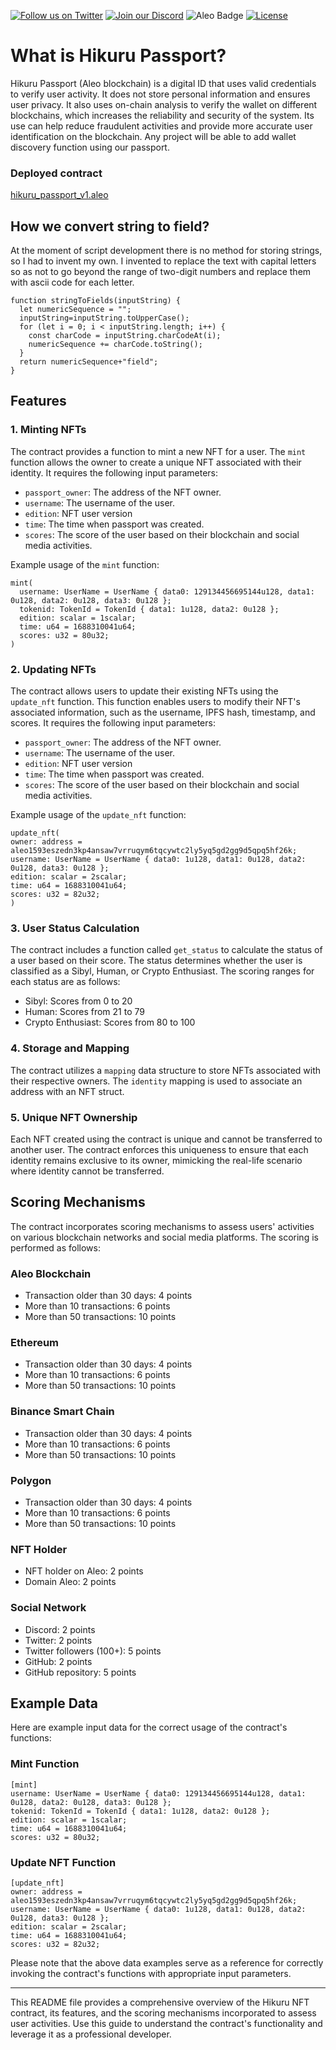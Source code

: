 [![Follow us on Twitter](https://img.shields.io/twitter/follow/HikuruOfficial?style=social&logo=twitter)](https://twitter.com/HikuruOfficial)
[![Join our Discord](https://img.shields.io/discord/989643607898206208?color=%237289DA&label=Join%20our%20Discord&logo=discord&logoColor=white)](https://discord.gg/mevde2mRSw)
![Aleo Badge](https://img.shields.io/badge/Aleo-Developer-1572B6?style=flat-square&logo=aleo&logoColor=white)
[![License](https://img.shields.io/badge/license-MIT-orange.svg)](https://opensource.org/licenses/MIT)


# What is Hikuru Passport?

Hikuru Passport (Aleo blockchain) is a digital ID that uses valid credentials to verify user activity. It does not store personal information and ensures user privacy. It also uses on-chain analysis to verify the wallet on different blockchains, which increases the reliability and security of the system. Its use can help reduce fraudulent activities and provide more accurate user identification on the blockchain. Any project will be able to add wallet discovery function using our passport.

### Deployed contract
[hikuru_passport_v1.aleo](https://explorer.hamp.app/program?id=hikuru_passport_v1.aleo)

## How we convert string to field?

At the moment of script development there is no method for storing strings, so I had to invent my own. I invented to replace the text with capital letters so as not to go beyond the range of two-digit numbers and replace them with ascii code for each letter.

```
function stringToFields(inputString) {
  let numericSequence = "";
  inputString=inputString.toUpperCase();
  for (let i = 0; i < inputString.length; i++) {
    const charCode = inputString.charCodeAt(i);
    numericSequence += charCode.toString();
  }
  return numericSequence+"field";
}
```


## Features

### 1. Minting NFTs

The contract provides a function to mint a new NFT for a user. The `mint` function allows the owner to create a unique NFT associated with their identity. It requires the following input parameters:

- `passport_owner`: The address of the NFT owner.
- `username`: The username of the user.
- `edition`: NFT user version
- `time`: The time when passport was created.
- `scores`: The score of the user based on their blockchain and social media activities.

  
Example usage of the `mint` function:
```
mint(
  username: UserName = UserName { data0: 129134456695144u128, data1: 0u128, data2: 0u128, data3: 0u128 };
  tokenid: TokenId = TokenId { data1: 1u128, data2: 0u128 };
  edition: scalar = 1scalar;
  time: u64 = 1688310041u64;
  scores: u32 = 80u32;
)
```

### 2. Updating NFTs

The contract allows users to update their existing NFTs using the `update_nft` function. This function enables users to modify their NFT's associated information, such as the username, IPFS hash, timestamp, and scores. It requires the following input parameters:

- `passport_owner`: The address of the NFT owner.
- `username`: The username of the user.
- `edition`: NFT user version
- `time`: The time when passport was created.
- `scores`: The score of the user based on their blockchain and social media activities.

Example usage of the `update_nft` function:
```
update_nft(
owner: address = aleo1593eszedn3kp4ansaw7vrruqym6tqcywtc2ly5yq5gd2gg9d5qpq5hf26k;
username: UserName = UserName { data0: 1u128, data1: 0u128, data2: 0u128, data3: 0u128 };
edition: scalar = 2scalar;
time: u64 = 1688310041u64;
scores: u32 = 82u32;
)
```

### 3. User Status Calculation

The contract includes a function called `get_status` to calculate the status of a user based on their score. The status determines whether the user is classified as a Sibyl, Human, or Crypto Enthusiast. The scoring ranges for each status are as follows:

- Sibyl: Scores from 0 to 20
- Human: Scores from 21 to 79
- Crypto Enthusiast: Scores from 80 to 100

### 4. Storage and Mapping

The contract utilizes a `mapping` data structure to store NFTs associated with their respective owners. The `identity` mapping is used to associate an address with an NFT struct.

### 5. Unique NFT Ownership

Each NFT created using the contract is unique and cannot be transferred to another user. The contract enforces this uniqueness to ensure that each identity remains exclusive to its owner, mimicking the real-life scenario where identity cannot be transferred.

## Scoring Mechanisms

The contract incorporates scoring mechanisms to assess users' activities on various blockchain networks and social media platforms. The scoring is performed as follows:

### Aleo Blockchain
- Transaction older than 30 days: 4 points
- More than 10 transactions: 6 points
- More than 50 transactions: 10 points

### Ethereum
- Transaction older than 30 days: 4 points
- More than 10 transactions: 6 points
- More than 50 transactions: 10 points

### Binance Smart Chain
- Transaction older than 30 days: 4 points
- More than 10 transactions: 6 points
- More than 50 transactions: 10 points

### Polygon
- Transaction older than 30 days: 4 points
- More than 10 transactions: 6 points
- More than 50 transactions: 10 points

### NFT Holder
- NFT holder on Aleo: 2 points
- Domain Aleo: 2 points

### Social Network
- Discord: 2 points
- Twitter: 2 points
- Twitter followers (100+): 5 points
- GitHub: 2 points
- GitHub repository: 5 points

## Example Data

Here are example input data for the correct usage of the contract's functions:

### Mint Function
```
[mint]
username: UserName = UserName { data0: 129134456695144u128, data1: 0u128, data2: 0u128, data3: 0u128 };
tokenid: TokenId = TokenId { data1: 1u128, data2: 0u128 };
edition: scalar = 1scalar;
time: u64 = 1688310041u64;
scores: u32 = 80u32;

```

### Update NFT Function
```
[update_nft]
owner: address = aleo1593eszedn3kp4ansaw7vrruqym6tqcywtc2ly5yq5gd2gg9d5qpq5hf26k;
username: UserName = UserName { data0: 1u128, data1: 0u128, data2: 0u128, data3: 0u128 };
edition: scalar = 2scalar;
time: u64 = 1688310041u64;
scores: u32 = 82u32;
```



Please note that the above data examples serve as a reference for correctly invoking the contract's functions with appropriate input parameters.

---

This README file provides a comprehensive overview of the Hikuru NFT contract, its features, and the scoring mechanisms incorporated to assess user activities. Use this guide to understand the contract's functionality and leverage it as a professional developer.
